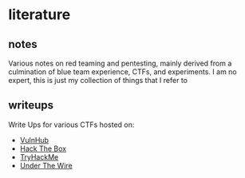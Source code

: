 # literature

## notes
Various notes on red teaming and pentesting, mainly derived from a culmination of blue team experience, CTFs, and experiments. I am no expert, this is just my collection of things that I refer to

## writeups
Write Ups for various CTFs hosted on:
- [VulnHub](https://vulnhub.com)
- [Hack The Box](https://hackthebox.eu)
- [TryHackMe](https://tryhackme.com/)
- [Under The Wire](https://www.underthewire.tech/)
